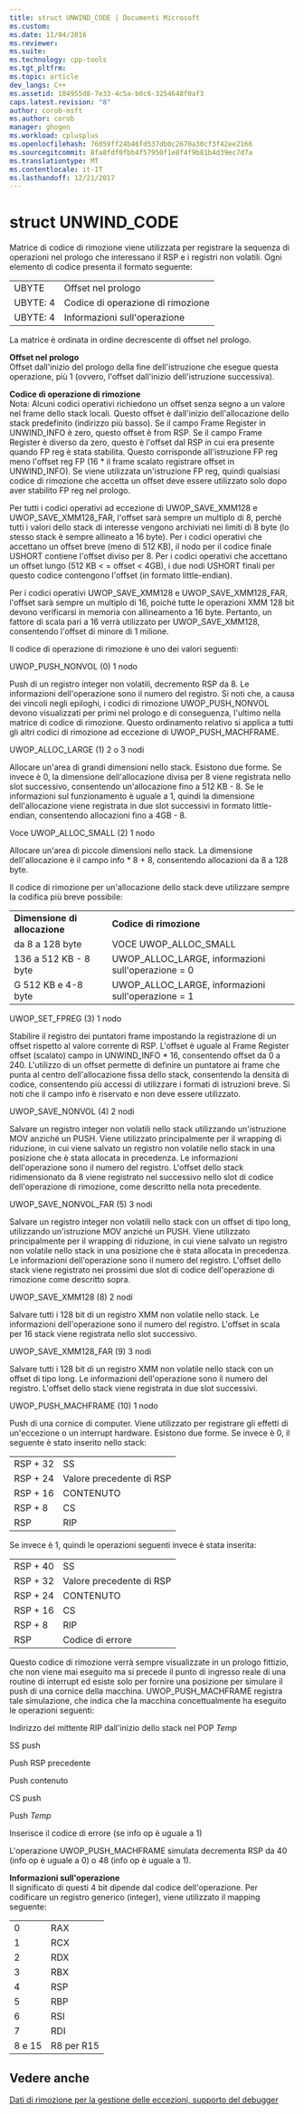 ```yaml
---
title: struct UNWIND_CODE | Documenti Microsoft
ms.custom: 
ms.date: 11/04/2016
ms.reviewer: 
ms.suite: 
ms.technology: cpp-tools
ms.tgt_pltfrm: 
ms.topic: article
dev_langs: C++
ms.assetid: 104955d8-7e33-4c5a-b0c6-3254648f0af3
caps.latest.revision: "8"
author: corob-msft
ms.author: corob
manager: ghogen
ms.workload: cplusplus
ms.openlocfilehash: 76059ff24b46fd537db0c2670a30cf3f42ee2166
ms.sourcegitcommit: 8fa8fdf0fbb4f57950f1e8f4f9b81b4d39ec7d7a
ms.translationtype: MT
ms.contentlocale: it-IT
ms.lasthandoff: 12/21/2017
---
```

# <a name="struct-unwindcode"></a>struct UNWIND_CODE
Matrice di codice di rimozione viene utilizzata per registrare la sequenza di operazioni nel prologo che interessano il RSP e i registri non volatili. Ogni elemento di codice presenta il formato seguente:  
  
|||  
|-|-|  
|UBYTE|Offset nel prologo|  
|UBYTE: 4|Codice di operazione di rimozione|  
|UBYTE: 4|Informazioni sull'operazione|  
  
 La matrice è ordinata in ordine decrescente di offset nel prologo.  
  
 **Offset nel prologo**  
 Offset dall'inizio del prologo della fine dell'istruzione che esegue questa operazione, più 1 (ovvero, l'offset dall'inizio dell'istruzione successiva).  
  
 **Codice di operazione di rimozione**  
 Nota: Alcuni codici operativi richiedono un offset senza segno a un valore nel frame dello stack locali. Questo offset è dall'inizio dell'allocazione dello stack predefinito (indirizzo più basso). Se il campo Frame Register in UNWIND_INFO è zero, questo offset è from RSP. Se il campo Frame Register è diverso da zero, questo è l'offset dal RSP in cui era presente quando FP reg è stata stabilita. Questo corrisponde all'istruzione FP reg meno l'offset reg FP (16 * il frame scalato registrare offset in UNWIND_INFO). Se viene utilizzata un'istruzione FP reg, quindi qualsiasi codice di rimozione che accetta un offset deve essere utilizzato solo dopo aver stabilito FP reg nel prologo.  
  
 Per tutti i codici operativi ad eccezione di UWOP_SAVE_XMM128 e UWOP_SAVE_XMM128_FAR, l'offset sarà sempre un multiplo di 8, perché tutti i valori dello stack di interesse vengono archiviati nei limiti di 8 byte (lo stesso stack è sempre allineato a 16 byte). Per i codici operativi che accettano un offset breve (meno di 512 KB), il nodo per il codice finale USHORT contiene l'offset diviso per 8. Per i codici operativi che accettano un offset lungo (512 KB < = offset < 4GB), i due nodi USHORT finali per questo codice contengono l'offset (in formato little-endian).  
  
 Per i codici operativi UWOP_SAVE_XMM128 e UWOP_SAVE_XMM128_FAR, l'offset sarà sempre un multiplo di 16, poiché tutte le operazioni XMM 128 bit devono verificarsi in memoria con allineamento a 16 byte. Pertanto, un fattore di scala pari a 16 verrà utilizzato per UWOP_SAVE_XMM128, consentendo l'offset di minore di 1 milione.  
  
 Il codice di operazione di rimozione è uno dei valori seguenti:  
  
 UWOP_PUSH_NONVOL (0) 1 nodo  
  
 Push di un registro integer non volatili, decremento RSP da 8. Le informazioni dell'operazione sono il numero del registro. Si noti che, a causa dei vincoli negli epiloghi, i codici di rimozione UWOP_PUSH_NONVOL devono visualizzati per primi nel prologo e di conseguenza, l'ultimo nella matrice di codice di rimozione. Questo ordinamento relativo si applica a tutti gli altri codici di rimozione ad eccezione di UWOP_PUSH_MACHFRAME.  
  
 UWOP_ALLOC_LARGE (1) 2 o 3 nodi  
  
 Allocare un'area di grandi dimensioni nello stack. Esistono due forme. Se invece è 0, la dimensione dell'allocazione divisa per 8 viene registrata nello slot successivo, consentendo un'allocazione fino a 512 KB - 8. Se le informazioni sul funzionamento è uguale a 1, quindi la dimensione dell'allocazione viene registrata in due slot successivi in formato little-endian, consentendo allocazioni fino a 4GB - 8.  
  
 Voce UWOP_ALLOC_SMALL (2) 1 nodo  
  
 Allocare un'area di piccole dimensioni nello stack. La dimensione dell'allocazione è il campo info * 8 + 8, consentendo allocazioni da 8 a 128 byte.  
  
 Il codice di rimozione per un'allocazione dello stack deve utilizzare sempre la codifica più breve possibile:  
  
|||  
|-|-|  
|**Dimensione di allocazione**|**Codice di rimozione**|  
|da 8 a 128 byte|VOCE UWOP_ALLOC_SMALL|  
|136 a 512 KB - 8 byte|UWOP_ALLOC_LARGE, informazioni sull'operazione = 0|  
|G 512 KB e 4-8 byte|UWOP_ALLOC_LARGE, informazioni sull'operazione = 1|  
  
 UWOP_SET_FPREG (3) 1 nodo  
  
 Stabilire il registro dei puntatori frame impostando la registrazione di un offset rispetto al valore corrente di RSP. L'offset è uguale al Frame Register offset (scalato) campo in UNWIND_INFO * 16, consentendo offset da 0 a 240. L'utilizzo di un offset permette di definire un puntatore ai frame che punta al centro dell'allocazione fissa dello stack, consentendo la densità di codice, consentendo più accessi di utilizzare i formati di istruzioni breve. Si noti che il campo info è riservato e non deve essere utilizzato.  
  
 UWOP_SAVE_NONVOL (4) 2 nodi  
  
 Salvare un registro integer non volatili nello stack utilizzando un'istruzione MOV anziché un PUSH. Viene utilizzato principalmente per il wrapping di riduzione, in cui viene salvato un registro non volatile nello stack in una posizione che è stata allocata in precedenza. Le informazioni dell'operazione sono il numero del registro. L'offset dello stack ridimensionato da 8 viene registrato nel successivo nello slot di codice dell'operazione di rimozione, come descritto nella nota precedente.  
  
 UWOP_SAVE_NONVOL_FAR (5) 3 nodi  
  
 Salvare un registro integer non volatili nello stack con un offset di tipo long, utilizzando un'istruzione MOV anziché un PUSH. Viene utilizzato principalmente per il wrapping di riduzione, in cui viene salvato un registro non volatile nello stack in una posizione che è stata allocata in precedenza. Le informazioni dell'operazione sono il numero del registro. L'offset dello stack viene registrato nei prossimi due slot di codice dell'operazione di rimozione come descritto sopra.  
  
 UWOP_SAVE_XMM128 (8) 2 nodi  
  
 Salvare tutti i 128 bit di un registro XMM non volatile nello stack. Le informazioni dell'operazione sono il numero del registro. L'offset in scala per 16 stack viene registrata nello slot successivo.  
  
 UWOP_SAVE_XMM128_FAR (9) 3 nodi  
  
 Salvare tutti i 128 bit di un registro XMM non volatile nello stack con un offset di tipo long. Le informazioni dell'operazione sono il numero del registro. L'offset dello stack viene registrata in due slot successivi.  
  
 UWOP_PUSH_MACHFRAME (10) 1 nodo  
  
 Push di una cornice di computer.  Viene utilizzato per registrare gli effetti di un'eccezione o un interrupt hardware. Esistono due forme. Se invece è 0, il seguente è stato inserito nello stack:  
  
|||  
|-|-|  
|RSP + 32|SS|  
|RSP + 24|Valore precedente di RSP|  
|RSP + 16|CONTENUTO|  
|RSP + 8|CS|  
|RSP|RIP|  
  
 Se invece è 1, quindi le operazioni seguenti invece è stata inserita:  
  
|||  
|-|-|  
|RSP + 40|SS|  
|RSP + 32|Valore precedente di RSP|  
|RSP + 24|CONTENUTO|  
|RSP + 16|CS|  
|RSP + 8|RIP|  
|RSP|Codice di errore|  
  
 Questo codice di rimozione verrà sempre visualizzate in un prologo fittizio, che non viene mai eseguito ma si precede il punto di ingresso reale di una routine di interrupt ed esiste solo per fornire una posizione per simulare il push di una cornice della macchina. UWOP_PUSH_MACHFRAME registra tale simulazione, che indica che la macchina concettualmente ha eseguito le operazioni seguenti:  
  
 Indirizzo del mittente RIP dall'inizio dello stack nel POP *Temp*  
  
 SS push  
  
 Push RSP precedente  
  
 Push contenuto  
  
 CS push  
  
 Push *Temp*  
  
 Inserisce il codice di errore (se info op è uguale a 1)  
  
 L'operazione UWOP_PUSH_MACHFRAME simulata decrementa RSP da 40 (info op è uguale a 0) o 48 (info op è uguale a 1).  
  
 **Informazioni sull'operazione**  
 Il significato di questi 4 bit dipende dal codice dell'operazione. Per codificare un registro generico (integer), viene utilizzato il mapping seguente:  
  
|||  
|-|-|  
|0|RAX|  
|1|RCX|  
|2|RDX|  
|3|RBX|  
|4|RSP|  
|5|RBP|  
|6|RSI|  
|7|RDI|  
|8 e 15|R8 per R15|  
  
## <a name="see-also"></a>Vedere anche  
 [Dati di rimozione per la gestione delle eccezioni, supporto del debugger](../build/unwind-data-for-exception-handling-debugger-support.md)